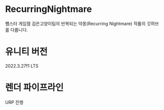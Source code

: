 # RecurringNightmare
쨈스터 게임잼 검은고양이팀의 반복되는 악몽(Recurring Nightmare) 작품의 깃허브를 다룹니다.





# 유니티 버전
2022.3.27f1 LTS





# 렌더 파이프라인
URP 진행

